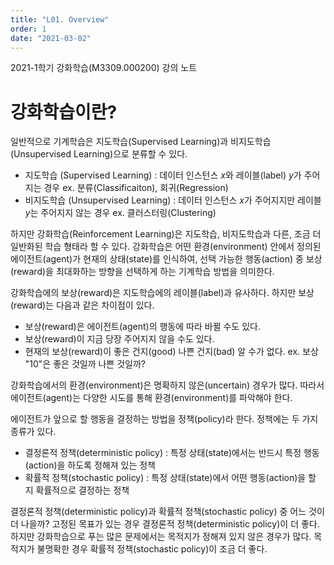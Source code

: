 ```yaml
---
title: "L01. Overview"
order: 1
date: "2021-03-02"
---
```


2021-1학기 강화학습(M3309.000200) 강의 노트

# 강화학습이란?

일반적으로 기계학습은 지도학습(Supervised Learning)과 비지도학습(Unsupervised Learning)으로 분류할 수 있다.

- 지도학습 (Supervised Learning) : 데이터 인스턴스 $x$와 레이블(label) $y$가 주어지는 경우  ex. 분류(Classificaiton), 회귀(Regression)
- 비지도학습 (Unsupervised Learning) : 데이터 인스턴스 $x$가 주어지지만 레이블 $y$는 주어지지 않는 경우  ex. 클러스터링(Clustering)

하지만 강화학습(Reinforcement Learning)은 지도학습, 비지도학습과 다른, 조금 더 일반화된 학습 형태라 할 수 있다. 강화학습은 어떤 환경(environment) 안에서 정의된 에이전트(agent)가 현재의 상태(state)를 인식하여, 선택 가능한 행동(action) 중 보상(reward)을 최대화하는 방향을 선택하게 하는 기계학습 방법을 의미한다.

강화학습에의 보상(reward)은 지도학습에의 레이블(label)과 유사하다. 하지만 보상(reward)는 다음과 같은 차이점이 있다.

- 보상(reward)은 에이전트(agent)의 행동에 따라 바뀔 수도 있다.
- 보상(reward)이 지금 당장 주어지지 않을 수도 있다.
- 현재의 보상(reward)이 좋은 건지(good) 나쁜 건지(bad) 알 수가 없다.  ex. 보상 "10"은 좋은 것일까 나쁜 것일까?

강화학습에서의 환경(environment)은 명확하지 않은(uncertain) 경우가 많다. 따라서 에이전트(agent)는 다양한 시도를 통해 환경(environment)를 파악해야 한다.

에이전트가 앞으로 할 행동을 결정하는 방법을 정책(policy)라 한다. 정책에는 두 가지 종류가 있다.

- 결정론적 정책(deterministic policy) : 특정 상태(state)에서는 반드시 특정 행동(action)을 하도록 정해져 있는 정책
- 확률적 정책(stochastic policy) : 특정 상태(state)에서 어떤 행동(action)을 할 지 확률적으로 결정하는 정책

결정론적 정책(deterministic policy)과 확률적 정책(stochastic policy) 중 어느 것이 더 나을까? 고정된 목표가 있는 경우 결정론적 정책(deterministic policy)이 더 좋다. 하지만 강화학습으로 푸는 많은 문제에서는 목적지가 정해져 있지 않은 경우가 많다. 목적지가 불명확한 경우 확률적 정책(stochastic policy)이 조금 더 좋다.
